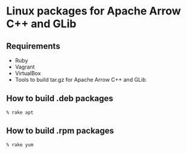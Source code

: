 <!---
  Licensed to the Apache Software Foundation (ASF) under one
  or more contributor license agreements.  See the NOTICE file
  distributed with this work for additional information
  regarding copyright ownership.  The ASF licenses this file
  to you under the Apache License, Version 2.0 (the
  "License"); you may not use this file except in compliance
  with the License.  You may obtain a copy of the License at

    http://www.apache.org/licenses/LICENSE-2.0

  Unless required by applicable law or agreed to in writing,
  software distributed under the License is distributed on an
  "AS IS" BASIS, WITHOUT WARRANTIES OR CONDITIONS OF ANY
  KIND, either express or implied.  See the License for the
  specific language governing permissions and limitations
  under the License.
-->

# Linux packages for Apache Arrow C++ and GLib

## Requirements

  * Ruby
  * Vagrant
  * VirtualBox
  * Tools to build tar.gz for Apache Arrow C++ and GLib

## How to build .deb packages

```console
% rake apt
```

## How to build .rpm packages

```console
% rake yum
```
